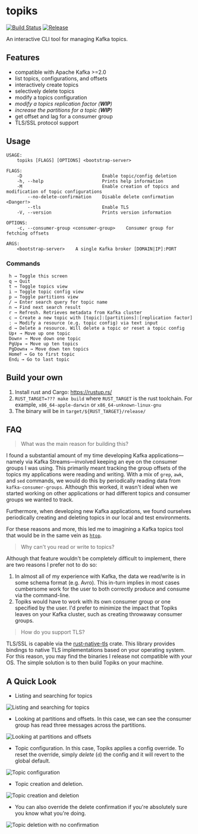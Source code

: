 # topiks

[![Build Status](https://travis-ci.org/kdrakon/topiks.svg?branch=master)](https://travis-ci.org/kdrakon/topiks)
[![Release](https://img.shields.io/github/tag-date/kdrakon/topiks.svg?style=popout)](https://github.com/kdrakon/topiks/releases)

An interactive CLI tool for managing Kafka topics.

## Features
- compatible with Apache Kafka >=2.0
- list topics, configurations, and offsets
- interactively create topics
- selectively delete topics
- modify a topics configuration
- _modify a topics replication factor (**WIP**)_
- _increase the partitions for a topic (**WIP**)_
- get offset and lag for a consumer group 
- TLS/SSL protocol support

## Usage
```
USAGE:
    topiks [FLAGS] [OPTIONS] <bootstrap-server>

FLAGS:
    -D                              Enable topic/config deletion
    -h, --help                      Prints help information
    -M                              Enable creation of topics and modification of topic configurations
        --no-delete-confirmation    Disable delete confirmation <Danger!>
        --tls                       Enable TLS
    -V, --version                   Prints version information

OPTIONS:
    -c, --consumer-group <consumer-group>    Consumer group for fetching offsets

ARGS:
    <bootstrap-server>    A single Kafka broker [DOMAIN|IP]:PORT
```

### Commands
```
 h → Toggle this screen
 q → Quit
 t → Toggle topics view
 i → Toggle topic config view
 p → Toggle partitions view
 / → Enter search query for topic name
 n → Find next search result
 r → Refresh. Retrieves metadata from Kafka cluster
 c → Create a new topic with [topic]:[partitions]:[replication factor]
 : → Modify a resource (e.g. topic config) via text input
 d → Delete a resource. Will delete a topic or reset a topic config
 Up⬆ → Move up one topic
 Down⬇ → Move down one topic
 PgUp⇞ → Move up ten topics
 PgDown⇟ → Move down ten topics
 Home⤒ → Go to first topic
 End⤓ → Go to last topic
```

## Build your own
1. Install rust and Cargo: https://rustup.rs/
1. `RUST_TARGET=??? make build` where `RUST_TARGET` is the rust toolchain. For example, `x86_64-apple-darwin` or `x86_64-unknown-linux-gnu`
1. The binary will be in `target/${RUST_TARGET}/release/`

## FAQ

> What was the main reason for building this?

I found a substantial amount of my time developing Kafka applications—namely via Kafka Streams—involved keeping an eye on the consumer groups I was using. This primarily meant tracking the group offsets of the topics my applications were reading and writing. With a mix of `grep`, `awk`, and `sed` commands, we would do this by periodically reading data from `kafka-consumer-groups`. Although this worked, it wasn't ideal when we started working on other applications or had different topics and consumer groups we wanted to track. 

Furthermore, when developing new Kafka applications, we found ourselves periodically creating and deleting topics in our local and test environments.

For these reasons and more, this led me to imagining a Kafka topics tool that would be in the same vein as [`htop`](https://github.com/hishamhm/htop).

> Why can't you read or write to topics?

Although that feature wouldn't be completely difficult to implement, there are two reasons I prefer not to do so:
1. In almost all of my experience with Kafka, the data we read/write is in some schema format (e.g. Avro). This in-turn implies in most cases cumbersome work for the user to both correctly produce and consume via the command-line.
1. Topiks would have to work with its own consumer group or one specified by the user. I'd prefer to minimize the impact that Topiks leaves on your Kafka cluster, such as creating throwaway consumer groups. 

> How do you support TLS?

TLS/SSL is capable via the [rust-native-tls](https://github.com/sfackler/rust-native-tls) crate. This library provides bindings to native TLS implementations based on your operating system. For this reason, you may find the binaries I release not compatible with your OS. The simple solution is to then build Topiks on your machine.


## A Quick Look

- Listing and searching for topics

![Listing and searching for topics](https://media.giphy.com/media/9Pgz8yJOB8RDTOyDPL/source.gif)

- Looking at partitions and offsets. In this case, we can see the consumer group has read three messages across the partitions.

![Looking at partitions and offsets](https://media.giphy.com/media/fjyp0OZqs0TXIZbeil/source.gif)

- Topic configuration. In this case, Topiks applies a config override. To reset the override, simply _delete_ (`d`) the config and it will revert to the global default.

![Topic configuration](https://media.giphy.com/media/fQovPSOuIwB6BIle7q/source.gif)

- Topic creation and deletion.

![Topic creation and deletion](https://media.giphy.com/media/9oIFgyK3paNmmo1RUW/source.gif)

- You can also override the delete confirmation if you're absolutely sure you know what you're doing.

![Topic deletion with no confirmation](https://media.giphy.com/media/9D6PuYyr7rdXWUDozH/source.gif)

